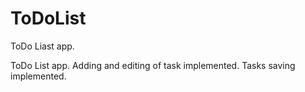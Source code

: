 # ToDoList
ToDo Liast app.

ToDo List app. Adding and editing of task implemented. Tasks saving implemented.
